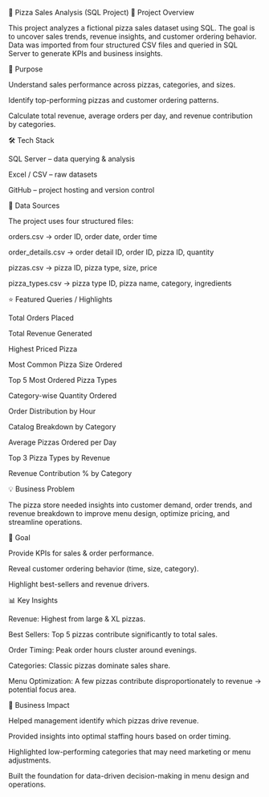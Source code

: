 🍕 Pizza Sales Analysis (SQL Project)
📌 Project Overview

This project analyzes a fictional pizza sales dataset using SQL. The goal is to uncover sales trends, revenue insights, and customer ordering behavior. Data was imported from four structured CSV files and queried in SQL Server to generate KPIs and business insights.

🎯 Purpose

Understand sales performance across pizzas, categories, and sizes.

Identify top-performing pizzas and customer ordering patterns.

Calculate total revenue, average orders per day, and revenue contribution by categories.

🛠 Tech Stack

SQL Server – data querying & analysis

Excel / CSV – raw datasets

GitHub – project hosting and version control

📂 Data Sources

The project uses four structured files:

orders.csv → order ID, order date, order time

order_details.csv → order detail ID, order ID, pizza ID, quantity

pizzas.csv → pizza ID, pizza type, size, price

pizza_types.csv → pizza type ID, pizza name, category, ingredients

⭐ Featured Queries / Highlights

Total Orders Placed

Total Revenue Generated

Highest Priced Pizza

Most Common Pizza Size Ordered

Top 5 Most Ordered Pizza Types

Category-wise Quantity Ordered

Order Distribution by Hour

Catalog Breakdown by Category

Average Pizzas Ordered per Day

Top 3 Pizza Types by Revenue

Revenue Contribution % by Category

💡 Business Problem

The pizza store needed insights into customer demand, order trends, and revenue breakdown to improve menu design, optimize pricing, and streamline operations.

🎯 Goal

Provide KPIs for sales & order performance.

Reveal customer ordering behavior (time, size, category).

Highlight best-sellers and revenue drivers.

📊 Key Insights

Revenue: Highest from large & XL pizzas.

Best Sellers: Top 5 pizzas contribute significantly to total sales.

Order Timing: Peak order hours cluster around evenings.

Categories: Classic pizzas dominate sales share.

Menu Optimization: A few pizzas contribute disproportionately to revenue → potential focus area.

🚀 Business Impact

Helped management identify which pizzas drive revenue.

Provided insights into optimal staffing hours based on order timing.

Highlighted low-performing categories that may need marketing or menu adjustments.

Built the foundation for data-driven decision-making in menu design and operations.
